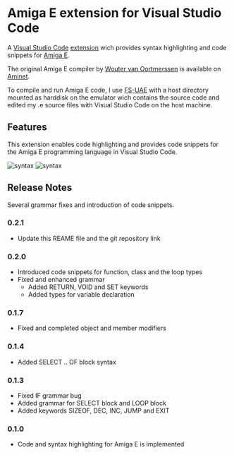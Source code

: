 # Amiga E extension for Visual Studio Code

A [Visual Studio Code](https://code.visualstudio.com/) [extension](https://marketplace.visualstudio.com/VSCode) wich provides syntax highlighting and code snippets for [Amiga E](http://strlen.com/amiga-e/).

The original Amiga E compiler by [Wouter van Oortmerssen](http://strlen.com/) is available on [Aminet](http://aminet.net/dev/e).

To compile and run Amiga E code, I use [FS-UAE](https://fs-uae.net/) with a host directory mounted as harddisk on the emulator wich contains the source code and edited my .e source files with Visual Studio Code on the host machine.

## Features

This extension enables code highlighting and provides code snippets for the Amiga E programming language in Visual Studio Code.

![syntax](images/code-highlighting_dark.png)
![syntax](images/code-highlighting_light.png)

## Release Notes

Several grammar fixes and introduction of code snippets.

### 0.2.1

 - Update this REAME file and the git repository link

### 0.2.0

 - Introduced code snippets for function, class and the loop types
 - Fixed and enhanced grammar
    - Added RETURN, VOID and SET keywords
    - Added types for variable declaration

### 0.1.7

- Fixed and completed object and member modifiers

### 0.1.4

- Added SELECT .. OF block syntax

### 0.1.3

- Fixed IF grammar bug
- Added grammar for SELECT block and LOOP block
- Added keywords SIZEOF, DEC, INC, JUMP and EXIT

### 0.1.0

- Code and syntax highlighting for Amiga E is implemented